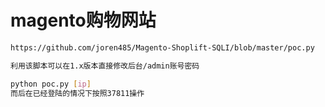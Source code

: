 # magento购物网站

```bash
https://github.com/joren485/Magento-Shoplift-SQLI/blob/master/poc.py

利用该脚本可以在1.x版本直接修改后台/admin账号密码

python poc.py [ip]
而后在已经登陆的情况下按照37811操作
```

‍
